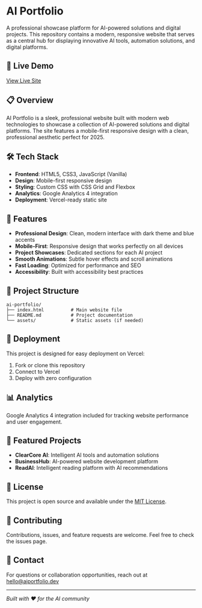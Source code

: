 # AI Portfolio

A professional showcase platform for AI-powered solutions and digital projects. This repository contains a modern, responsive website that serves as a central hub for displaying innovative AI tools, automation solutions, and digital platforms.

## 🚀 Live Demo

[View Live Site](https://aiportfolio.vercel.app)

## 📋 Overview

AI Portfolio is a sleek, professional website built with modern web technologies to showcase a collection of AI-powered solutions and digital platforms. The site features a mobile-first responsive design with a clean, professional aesthetic perfect for 2025.

## 🛠️ Tech Stack

- **Frontend**: HTML5, CSS3, JavaScript (Vanilla)
- **Design**: Mobile-first responsive design
- **Styling**: Custom CSS with CSS Grid and Flexbox
- **Analytics**: Google Analytics 4 integration
- **Deployment**: Vercel-ready static site

## 🎨 Features

- **Professional Design**: Clean, modern interface with dark theme and blue accents
- **Mobile-First**: Responsive design that works perfectly on all devices
- **Project Showcases**: Dedicated sections for each AI project
- **Smooth Animations**: Subtle hover effects and scroll animations
- **Fast Loading**: Optimized for performance and SEO
- **Accessibility**: Built with accessibility best practices

## 📁 Project Structure

```
ai-portfolio/
├── index.html          # Main website file
├── README.md           # Project documentation
└── assets/             # Static assets (if needed)
```

## 🚀 Deployment

This project is designed for easy deployment on Vercel:

1. Fork or clone this repository
2. Connect to Vercel
3. Deploy with zero configuration

## 📊 Analytics

Google Analytics 4 integration included for tracking website performance and user engagement.

## 🔗 Featured Projects

- **ClearCore AI**: Intelligent AI tools and automation solutions
- **BusinessHub**: AI-powered website development platform  
- **ReadAI**: Intelligent reading platform with AI recommendations

## 📝 License

This project is open source and available under the [MIT License](LICENSE).

## 🤝 Contributing

Contributions, issues, and feature requests are welcome. Feel free to check the issues page.

## 📧 Contact

For questions or collaboration opportunities, reach out at hello@aiportfolio.dev

---

*Built with ❤️ for the AI community*
